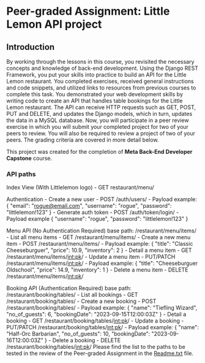 # Peer-graded Assignment: Little Lemon API project

## Introduction

By working through the lessons in this course, you revisited the necessary concepts and knowledge of back-end development. Using the Django REST Framework, you put your skills into practice to build an API for the Little Lemon restaurant.
You completed exercises, received general instructions and code snippets, and utilized links to resources from previous courses to complete this task.
You demonstrated your web development skills by writing code to create an API that handles table bookings for the Little Lemon restaurant.
The API can receive HTTP requests such as GET, POST, PUT and DELETE, and updates the Django models, which in turn, updates the data in a MySQL database.
Now, you will participate in a peer review exercise in which you will submit your completed project for two of your peers to review.
You will also be required to review a project of two of your peers.
The grading criteria are covered in more detail below.

This project was created for the completion of **Meta Back-End Developer Capstone** course.

### API paths
Index View (With Littlelemon logo)
    - GET restaurant/menu/

Authentication
    - Create a new user
        - POST /auth/users/
        - Payload example:
        {
            "email": "rogue@email.com",
            "username": "rogue",
            "password": "littlelemon!123"
        }
    - Generate auth token
        - POST /auth/token/login/
        - Payload example
        {
            "username": "rogue",
            "password": "littlelemon!123"
        }

Menu API (No Authentication Required)
base path: /restaurant/menu/items/
    - List all menu items
        - GET /restaurant/menu/items/
    - Create a new menu item
        - POST /restaurant/menu/items/
        - Payload example:
            {
                "title": "Classic Cheeseburguer",
		        "price": 10.9,
		        "inventory": 2
            }
    - Detail a menu item
        - GET /restaurant/menu/items/<int:pk>/
    - Update a menu item
        - PUT/PATCH /restaurant/menu/items/<int:pk>/
        - Payload example:
            {
                "title": "Cheeseburguer Oldschool",
		        "price": 14.9,
		        "inventory": 1
            }
    - Delete a menu item
        - DELETE /restaurant/menu/items/<int:pk>/

Booking API (Authentication Required)
base path: /restaurant/booking/tables/
    - List all bookings
        - GET /restaurant/booking/tables/
    - Create a new booking
        - POST /restaurant/booking/tables/
        - Payload example:
            {
                "name": "Tiefling Wizard",
                "no_of_guests": 6,
                "bookingDate": "2023-09-15T12:00:03Z"
            }
    - Detail a booking
        - GET /restaurant/booking/tables/<int:pk>/
    - Update a booking
        - PUT/PATCH /restaurant/booking/tables/<int:pk>/
        - Payload example:
            {
                "name": "Half-Orc Barbarian",
                "no_of_guests": 10,
                "bookingDate": "2023-09-16T12:00:03Z"
            }
    - Delete a booking
        - DELETE /restaurant/booking/tables/<int:pk>/
Please find the list to the paths to be tested in the review of the Peer-graded Assignment in the [Readme.txt](./Readme.txt) file.
